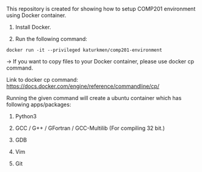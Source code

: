 This repository is created for showing how to setup COMP201 environment using Docker container.

1. Install Docker.

2. Run the following command:

```
docker run -it --privileged katurkmen/comp201-environment
```

-> If you want to copy files to your Docker container, please use docker cp command.

Link to docker cp command: https://docs.docker.com/engine/reference/commandline/cp/

Running the given command will create a ubuntu container which has following apps/packages:

1. Python3

2. GCC / G++ / GFortran / GCC-Multilib (For compiling 32 bit.)

3. GDB

4. Vim

5. Git
